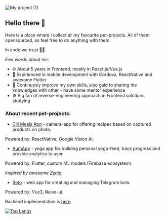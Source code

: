 
![My project (1)](https://user-images.githubusercontent.com/54152289/158011179-1addc4c0-fd87-420c-8187-f6973913b490.png)
## Hello there 👋

Here is a place where I collect all my favourite pet-projects. All of them opensourced, so feel free to do anything with them.

In code we trust 👨‍💻

*Few words about me:*

- 🌐 About 5 years in Frontend, mostly in React.js/Vue.js
- 📱 Expirienced in mobile development with Cordova, ReactNative and awesome Flutter 
- 📖 Continuesly improve my own skills, also gald to sharing the knowledges with other - have some mentor experience
- ⚙️ Big fan of reverse-engineering approach in Frontend solutions studying

### About recent pet-projects:

- [Cili Meals App](https://github.com/AndreyRaih/cili-meals-app) - camera-app for offering recipes based on captured products on photo. 

Powered by: ReactNative, Google Vision AI.

- [AumApp](https://github.com/AndreyRaih/aum-app-build) - yoga app for building personal yoga-feed, track progress and provide analytics to user. 

Powered by: Flutter, custom ML models (Firebase ecosystem).

*Inspired by awesome [Zenia](https://zenia.app/)*

- [Boto](https://github.com/AndreyRaih/boto-app-frontend) - web app for creating and managing Telegram bots. 

Powered by: Vue3, Naive-ui.

Backend implementation is [here](https://github.com/AndreyRaih/boto-app)

[![Top Langs](https://github-readme-stats.vercel.app/api/top-langs/?username=andreyraih&layout=compact)](https://github.com/anuraghazra/github-readme-stats)

